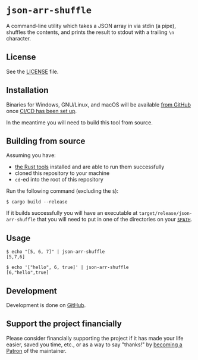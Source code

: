# `json-arr-shuffle`

A command-line utility which takes a JSON array in via stdin (a pipe), shuffles
the contents, and prints the result to stdout with a trailing `\n` character.

## License

See the [LICENSE] file.

## Installation

Binaries for Windows, GNU/Linux, and macOS will be available [from GitHub] once
[CI/CD has been set up].

In the meantime you will need to build this tool from source.

## Building from source

Assuming you have:

- [the Rust tools] installed and are able to run them successfully
- cloned this repository to your machine
- `cd`-ed into the root of this repository

Run the following command (excluding the `$`):

```shell
$ cargo build --release
```

If it builds successfully you will have an executable at
`target/release/json-arr-shuffle` that you will need to put in one of the
directories on your [`$PATH`].

## Usage

```shell
$ echo "[5, 6, 7]" | json-arr-shuffle
[5,7,6]
```

```shell
$ echo '["hello", 6, true]' | json-arr-shuffle
[6,"hello",true]
```

## Development

Development is done on [GitHub].

## Support the project financially

Please consider financially supporting the project if it has made your life
easier, saved you time, etc., or as a way to say "thanks!" by [becoming a Patron]
of the maintainer.

[LICENSE]: ./LICENSE
[GitHub]: https://github.com/Phrohdoh/json-arr-shuffle-rs
[CI/CD has been set up]: https://github.com/Phrohdoh/json-arr-shuffle-rs/issues/1
[from GitHub]: https://github.com/Phrohdoh/json-arr-shuffle-rs/releases
[the Rust tools]: https://rustup.rs/
[`$PATH`]: https://en.wikipedia.org/wiki/PATH_(variable)#Unix_and_Unix-like
[becoming a Patron]: https://www.patreon.com/Phrohdoh
